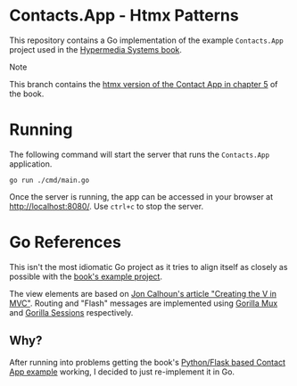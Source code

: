# Contacts.App - Htmx Patterns

This repository contains a Go implementation of the example `Contacts.App` project used in the [Hypermedia Systems book][1].

> [!NOTE]  
> This branch contains the [htmx version of the Contact App in chapter 5][6] of the book.

# Running

The following command will start the server that runs the `Contacts.App` application.

```shell
go run ./cmd/main.go 
```

Once the server is running, the app can be accessed in your browser at [http://localhost:8080/](http://localhost:8080/). Use `ctrl+c` to stop the server.

# Go References

This isn't the most idiomatic Go project as it tries to align itself as closely as possible with the [book's example project][0]. 

The view elements are based on [Jon Calhoun's article "Creating the V in MVC"][3]. Routing and "Flash" messages are implemented using [Gorilla Mux][4] and [Gorilla Sessions][5] respectively.

## Why?

After running into problems getting the book's [Python/Flask based Contact App example][0] working, I decided to just re-implement it in Go.

[0]: https://github.com/bigskysoftware/contact-app "Contact App"
[1]: https://hypermedia.systems/ "Hypermedia Systems book"
[2]: https://hypermedia.systems/a-web-1-0-application/ "Chapter 03 - A Web 1.0 Application"
[3]: https://www.calhoun.io/intro-to-templates-p4-v-in-mvc/ "Creating the V in MVC"
[4]: https://github.com/gorilla/mux "Gorilla Mux"
[5]: https://github.com/gorilla/sessions "Gorilla Sessions"
[6]: https://hypermedia.systems/htmx-in-action/ "Chapter 05 - Htmx Patterns"
